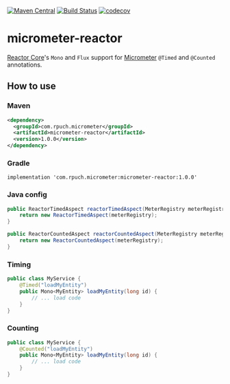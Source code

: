 [![Maven Central](https://img.shields.io/maven-central/v/com.rpuch.micrometer/micrometer-reactor.svg?label=Maven%20Central)](https://search.maven.org/search?q=g:%22com.rpuch.micrometer%22%20AND%20a:%22micrometer-reactor%22)
[![Build Status](https://travis-ci.com/rpuch/micrometer-reactor.svg?branch=master)](https://travis-ci.com/rpuch/micrometer-reactor)
[![codecov](https://codecov.io/gh/rpuch/micrometer-reactor/branch/master/graph/badge.svg?token=PGLWPN3N61)](https://codecov.io/gh/rpuch/micrometer-reactor)

# micrometer-reactor #

[Reactor Core](https://github.com/reactor/reactor-core)'s `Mono` and `Flux` support for
[Micrometer](https://github.com/micrometer-metrics/micrometer) `@Timed` and `@Counted` annotations.

## How to use ##

### Maven ###

```xml
<dependency>
  <groupId>com.rpuch.micrometer</groupId>
  <artifactId>micrometer-reactor</artifactId>
  <version>1.0.0</version>
</dependency>
```

### Gradle ###

```
implementation 'com.rpuch.micrometer:micrometer-reactor:1.0.0'
```

### Java config ###

```java
public ReactorTimedAspect reactorTimedAspect(MeterRegistry meterRegistry) {
    return new ReactorTimedAspect(meterRegistry);
}

public ReactorCountedAspect reactorCountedAspect(MeterRegistry meterRegistry) {
    return new ReactorCountedAspect(meterRegistry);
}
```

### Timing ###

```java
public class MyService {
    @Timed("loadMyEntity")
    public Mono<MyEntity> loadMyEntity(long id) {
        // ... load code
    }
}

```
### Counting ###

```java
public class MyService {
    @Counted("loadMyEntity")
    public Mono<MyEntity> loadMyEntity(long id) {
        // ... load code
    }
}
```